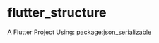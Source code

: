 # flutter_structure
 
A Flutter Project Using:
[package:json_serializable][json_serializable]


[json_serializable]: https://pub.dev/packages/json_serializable

